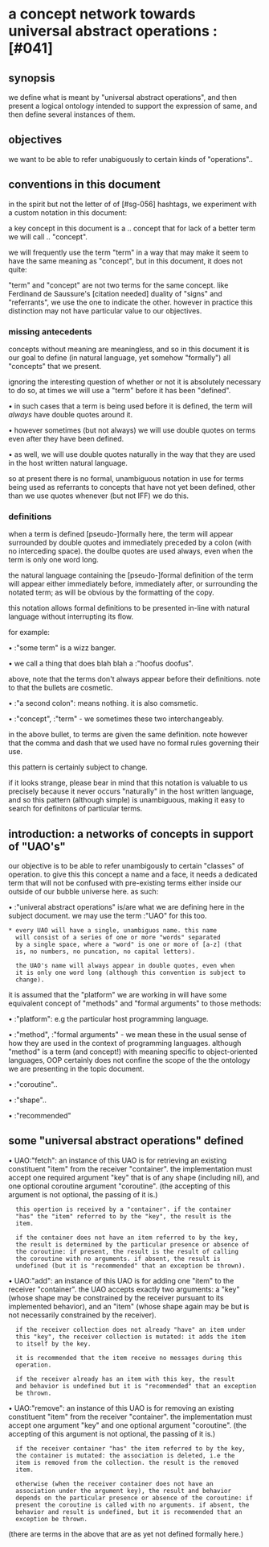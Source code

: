 # a concept network towards universal abstract operations :[#041]

## synopsis

we define what is meant by "universal abstract operations", and then
present a logical ontology intended to support the expression of same,
and then define several instances of them.




## objectives

we want to be able to refer unabiguously to certain kinds of
"operations"..




## conventions in this document

in the spirit but not the letter of of [#sg-056] hashtags, we experiment
with a custom notation in this document:

a key concept in this document is a .. concept that for lack of a better
term we will call .. "concept".

we will frequently use the term "term" in a way that may make it seem to
have the same meaning as "concept", but in this document, it does not
quite:

"term" and "concept" are not two terms for the same concept. like
Ferdinand de Saussure's [citation needed] duality of "signs" and
"referrants", we use the one to indicate the other. however in practice
this distinction may not have particular value to our objectives.




### missing antecedents

concepts without meaning are meaningless, and so in this document it is
our goal to define (in natural language, yet somehow "formally") all
"concepts" that we present.

ignoring the interesting question of whether or not it is absolutely
necessary to do so, at times we will use a "term" before it has been
"defined".

  • in such cases that a term is being used before it is defined,
    the term will *always* have double quotes around it.

  • however sometimes (but not always) we will use double quotes on
    terms even after they have been defined.

  • as well, we will use double quotes naturally in the way that they
    are used in the host written natural language.

so at present there is no formal, unambiguous notation in use for terms
being used as referrants to concepts that have not yet been defined,
other than we use quotes whenever (but not IFF) we do this.




### definitions

when a term is defined [pseudo-]formally here, the term will appear
surrounded by double quotes and immediately preceded by a colon (with no
interceding space). the doulbe quotes are used always, even when the
term is only one word long.

the natural language containing the [pseudo-]formal definition of the
term will appear either immediately before, immediately after, or
surrounding the notated term; as will be obvious by the formatting of
the copy.

this notation allows formal definitions to be presented in-line with
natural language without interrupting its flow.

for example:

  • :"some term" is a wizz banger.

  • we call a thing that does blah blah a :"hoofus doofus".

above, note that the terms don't always appear before their definitions.
note to that the bullets are cosmetic.

  • :"a second colon": means nothing. it is also comsmetic.

  • :"concept", :"term" - we sometimes these two interchangeably.

in the above bullet, to terms are given the same definition. note
however that the comma and dash that we used have no formal rules
governing their use.

this pattern is certainly subject to change.

if it looks strange, please bear in mind that this notation is valuable
to us precisely because it never occurs "naturally" in the host written
language, and so this pattern (although simple) is unambiguous, making
it easy to search for definitons of particular terms.




## introduction: a networks of concepts in support of "UAO's"

our objective is to be able to refer unambigously to certain "classes"
of operation. to give this this concept a name and a face, it needs a
dedicated term that will not be confused with pre-existing terms either
inside our outside of our bubble universe here. as such:


  • :"univeral abstract operations" is/are what we are
      defining here in the subject document. we may use the term
      :"UAO" for this too.

    * every UAO will have a single, unambiguos name. this name
      will consist of a series of one or more "words" separated
      by a single space, where a "word" is one or more of [a-z] (that
      is, no numbers, no puncation, no capital letters).

      the UAO's name will always appear in double quotes, even when
      it is only one word long (although this convention is subject to
      change).


it is assumed that the "platform" we are working in will have some
equivalent concept of "methods" and "formal arguments" to those methods:


  • :"platform": e.g the particular host programming language.

  • :"method", :"formal arguments" - we mean these in the usual sense
      of how they are used in the context of programming languages.
      although "method" is a term (and concept!) with meaning specific
      to object-oriented languages, OOP certainly does not confine the
      scope of the the ontology we are presenting in the topic document.

  • :"coroutine"..

  • :"shape"..

  • :"recommended"



## some "universal abstract operations" defined


  • UAO:"fetch": an instance of this UAO is for retrieving an existing
      constituent "item" from the receiver "container". the
      implementation must accept one required argument "key" that is
      of any shape (including nil), and one optional coroutine argument
      "coroutine". (the accepting of this argument is not optional,
      the passing of it is.)

      this opertion is received by a "container". if the container
      "has" the "item" referred to by the "key", the result is the
      item.

      if the container does not have an item referred to by the key,
      the result is determined by the particular presence or absence of
      the coroutine: if present, the result is the result of calling
      the coroutine with no arguments. if absent, the result is
      undefined (but it is "recommended" that an exception be thrown).




  • UAO:"add": an instance of this UAO is for adding one "item" to
      the receiver "container". the UAO accepts exactly two arguments:
      a "key" (whose shape may be constrained by the receiver pursuant
      to its implemented behavior), and an "item" (whose shape again may
      be but is not necessarily constrained by the receiver).

      if the receiver collection does not already "have" an item under
      this "key", the receiver collection is mutated: it adds the item
      to itself by the key.

      it is recommended that the item receive no messages during this
      operation.

      if the receiver already has an item with this key, the result
      and behavior is undefined but it is "recommended" that an exception
      be thrown.




  • UAO:"remove": an instance of this UAO is for removing an existing
      constituent "item" from the receiver "container". the
      implementation must accept one argument "key" and one optional
      argument "coroutine". (the accepting of this argument is not
      optional, the passing of it is.)

      if the receiver container "has" the item referred to by the key,
      the container is mutated: the association is deleted, i.e the
      item is removed from the collection. the result is the removed
      item.

      otherwise (when the receiver container does not have an
      association under the argument key), the result and behavior
      depends on the particular presence or absence of the coroutine: if
      present the coroutine is called with no arguments. if absent, the
      behavior and result is undefined, but it is recommended that an
      exception be thrown.

(there are terms in the above that are as yet not defined formally here.)
